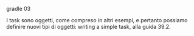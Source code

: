 gradle 03

I task sono oggetti, come compreso in altri esempi, e pertanto possiamo definire nuovi tipi di oggetti: writing a simple task, alla guida 39.2.